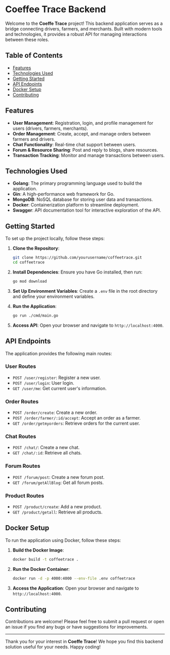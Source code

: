 # Coeffee Trace Backend

Welcome to the **Coeffe Trace** project! This backend application serves as a bridge connecting drivers, farmers, and merchants. Built with modern tools and technologies, it provides a robust API for managing interactions between these roles. 

## Table of Contents

- [Features](#features)
- [Technologies Used](#technologies-used)
- [Getting Started](#getting-started)
- [API Endpoints](#api-endpoints)
- [Docker Setup](#docker-setup)
- [Contributing](#contributing)


## Features

- **User Management**: Registration, login, and profile management for users (drivers, farmers, merchants).
- **Order Management**: Create, accept, and manage orders between farmers and drivers.
- **Chat Functionality**: Real-time chat support between users.
- **Forum & Resource Sharing**: Post and reply to blogs, share resources.
- **Transaction Tracking**: Monitor and manage transactions between users.

## Technologies Used

- **Golang**: The primary programming language used to build the application.
- **Gin**: A high-performance web framework for Go.
- **MongoDB**: NoSQL database for storing user data and transactions.
- **Docker**: Containerization platform to streamline deployment.
- **Swagger**: API documentation tool for interactive exploration of the API.

## Getting Started

To set up the project locally, follow these steps:

1. **Clone the Repository**:
   ```bash
   git clone https://github.com/yourusername/coffeetrace.git
   cd coffeetrace
   ```

2. **Install Dependencies**:
   Ensure you have Go installed, then run:
   ```bash
   go mod download
   ```

3. **Set Up Environment Variables**:
   Create a `.env` file in the root directory and define your environment variables.

4. **Run the Application**:
   ```bash
   go run ./cmd/main.go
   ```

5. **Access API**: 
   Open your browser and navigate to `http://localhost:4000`.

## API Endpoints

The application provides the following main routes:

### User Routes
- `POST /user/register`: Register a new user.
- `POST /user/login`: User login.
- `GET /user/me`: Get current user's information.

### Order Routes
- `POST /order/create`: Create a new order.
- `POST /order/farmer/:id/accept`: Accept an order as a farmer.
- `GET /order/getmyorders`: Retrieve orders for the current user.

### Chat Routes
- `POST /chat/`: Create a new chat.
- `GET /chat/:id`: Retrieve all chats.

### Forum Routes
- `POST /forum/post`: Create a new forum post.
- `GET /forum/getAllBlog`: Get all forum posts.

### Product Routes
- `POST /product/create`: Add a new product.
- `GET /product/getall`: Retrieve all products.

## Docker Setup

To run the application using Docker, follow these steps:

1. **Build the Docker Image**:
   ```bash
   docker build -t coffeetrace .
   ```

2. **Run the Docker Container**:
   ```bash
   docker run -d -p 4000:4000 --env-file .env coffeetrace
   ```

3. **Access the Application**:
   Open your browser and navigate to `http://localhost:4000`.

## Contributing

Contributions are welcome! Please feel free to submit a pull request or open an issue if you find any bugs or have suggestions for improvements.


---

Thank you for your interest in **Coeffe Trace**! We hope you find this backend solution useful for your needs. Happy coding!
